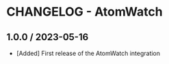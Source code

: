# CHANGELOG - AtomWatch

## 1.0.0 / 2023-05-16
* [Added] First release of the AtomWatch integration
